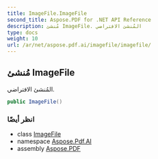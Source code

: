 ```yaml
---
title: ImageFile.ImageFile
second_title: Aspose.PDF for .NET API Reference
description: مُنشئ ImageFile. المُنشئ الافتراضي
type: docs
weight: 10
url: /ar/net/aspose.pdf.ai/imagefile/imagefile/
---
```

## مُنشئ ImageFile

المُنشئ الافتراضي.

```csharp
public ImageFile()
```

### انظر أيضًا

* class [ImageFile](../)
* namespace [Aspose.Pdf.AI](../../../aspose.pdf.ai/)
* assembly [Aspose.PDF](../../../)
